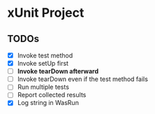 # xUnit Project

## TODOs

- [x] Invoke test method
- [x] Invoke setUp first
- [ ] **Invoke tearDown afterward**
- [ ] Invoke tearDown even if the test method fails
- [ ] Run multiple tests
- [ ] Report collected results
- [x] Log string in WasRun

